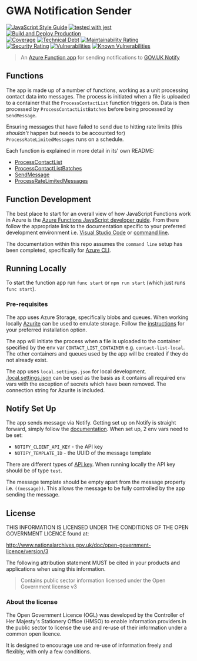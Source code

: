 # GWA Notification Sender

[![JavaScript Style Guide](https://img.shields.io/badge/code_style-standard-brightgreen.svg)](https://standardjs.com)
[![tested with jest](https://img.shields.io/badge/tested_with-jest-99424f.svg)](https://github.com/facebook/jest)\
[![Build and Deploy Production](https://github.com/DEFRA/gwa-notification-sender/actions/workflows/build-and-deploy-production.yml/badge.svg)](https://github.com/DEFRA/gwa-notification-sender/actions/workflows/build-and-deploy-production.yml)\
[![Coverage](https://sonarcloud.io/api/project_badges/measure?project=DEFRA_gwa-notification-sender&metric=coverage)](https://sonarcloud.io/dashboard?id=DEFRA_gwa-notification-sender)
[![Technical Debt](https://sonarcloud.io/api/project_badges/measure?project=DEFRA_gwa-notification-sender&metric=sqale_index)](https://sonarcloud.io/dashboard?id=DEFRA_gwa-notification-sender)
[![Maintainability Rating](https://sonarcloud.io/api/project_badges/measure?project=DEFRA_gwa-notification-sender&metric=sqale_rating)](https://sonarcloud.io/dashboard?id=DEFRA_gwa-notification-sender)\
[![Security Rating](https://sonarcloud.io/api/project_badges/measure?project=DEFRA_gwa-notification-sender&metric=security_rating)](https://sonarcloud.io/dashboard?id=DEFRA_gwa-notification-sender)
[![Vulnerabilities](https://sonarcloud.io/api/project_badges/measure?project=DEFRA_gwa-notification-sender&metric=vulnerabilities)](https://sonarcloud.io/dashboard?id=DEFRA_gwa-notification-sender)
[![Known Vulnerabilities](https://snyk.io/test/github/defra/gwa-notification-sender/badge.svg)](https://snyk.io/test/github/defra/gwa-notification-sender)

> An [Azure Function app](https://azure.microsoft.com/en-gb/services/functions/)
> for sending notifications to
> [GOV.UK Notify](https://www.notifications.service.gov.uk/)

## Functions

The app is made up of a number of functions, working as a unit processing
contact data into messages. The process is initiated when a file is uploaded to
a container that the `ProcessContactList` function triggers on. Data is
then processed by `ProcessContactListBatches` before being processed by
`SendMessage`.

Ensuring messages that have failed to send due to hitting rate limits (this
_shouldn't_ happen but needs to be accounted for) `ProcessRateLimitedMessages`
runs on a schedule.

Each function is explained in more detail in its' own README:

* [ProcessContactList](ProcessContactList/README.md)
* [ProcessContactListBatches](ProcessContactListBatches/README.md)
* [SendMessage](SendMessage/README.md)
* [ProcessRateLimitedMessages](ProcessRateLimitedMessages/README.md)

## Function Development

The best place to start for an overall view of how JavaScript Functions work in
Azure is the
[Azure Functions JavaScript developer guide](https://docs.microsoft.com/en-us/azure/azure-functions/functions-reference-node?tabs=v2).
From there follow the appropriate link to the documentation specific to
your preferred development environment i.e.
[Visual Studio Code](https://docs.microsoft.com/en-us/azure/azure-functions/create-first-function-vs-code-node)
or
[command line](https://docs.microsoft.com/en-us/azure/azure-functions/create-first-function-cli-node?tabs=azure-cli%2Cbrowser).

The documentation within this repo assumes the `command line` setup has been
completed, specifically for
[Azure CLI](https://docs.microsoft.com/en-us/cli/azure/install-azure-cli).

## Running Locally

To start the function app run `func start` or `npm run start` (which just runs
`func start`).

### Pre-requisites

The app uses Azure Storage, specifically blobs and queues. When
working locally
[Azurite](https://github.com/Azure/Azurite) can be used to emulate storage.
Follow the
[instructions](https://docs.microsoft.com/en-us/azure/storage/common/storage-use-azurite)
for your preferred installation option.

The app will initiate the process when a file is uploaded to the container
specified by the env var `CONTACT_LIST_CONTAINER` e.g.
`contact-list-local`. The other containers and queues used by the app
will be created if they do not already exist.

The app uses `local.settings.json` for local development.
[.local.settings.json](.local.settings.json) can be used as the
basis as it contains all required env vars with the exception of secrets which
have been removed. The connection string for Azurite is included.

## Notify Set Up

The app sends message via Notify. Getting set up on Notify is straight forward,
simply follow the
[documentation](https://www.notifications.service.gov.uk/using-notify/get-started).
When set up, 2 env vars need to be set:

* `NOTIFY_CLIENT_API_KEY` - the API key
* `NOTIFY_TEMPLATE_ID` - the UUID of the message template

There are different types of
[API key](https://docs.notifications.service.gov.uk/rest-api.html#api-keys).
When running locally the API key should be of type `test`.

The message template should be empty apart from the message property i.e.
`((message))`. This allows the message to be fully controlled by the app
sending the message.

## License

THIS INFORMATION IS LICENSED UNDER THE CONDITIONS OF THE OPEN GOVERNMENT
LICENCE found at:

<http://www.nationalarchives.gov.uk/doc/open-government-licence/version/3>

The following attribution statement MUST be cited in your products and
applications when using this information.

> Contains public sector information licensed under the Open Government license
> v3

### About the license

The Open Government Licence (OGL) was developed by the Controller of Her
Majesty's Stationery Office (HMSO) to enable information providers in the
public sector to license the use and re-use of their information under a common
open licence.

It is designed to encourage use and re-use of information freely and flexibly,
with only a few conditions.
